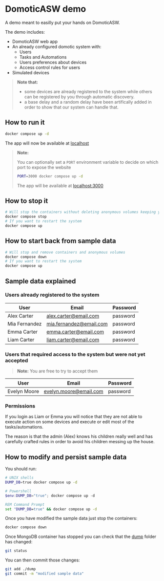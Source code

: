 # DomoticASW demo

A demo meant to easilly put your hands on DomoticASW.

The demo includes:

- DomoticASW web app
- An already configured domotic system with:
  - Users
  - Tasks and Automations
  - Users preferences about devices
  - Access control rules for users
- Simulated devices

> **Note that:**
>
> - some devices are already registered to the system while others can be registered by you through automatic discovery.
> - a base delay and a random delay have been artifically added in order to show that our system can handle that.

## How to run it

```sh
docker compose up -d
```

The app will now be available at [localhost](http://localhost)

> **Note:**
>
> You can optionally set a `PORT` environment variable to decide on which port to expose the website
>
> ```sh
> PORT=3000 docker compose up -d
> ```
>
> The app will be available at [localhost:3000](http://localhost:3000)

## How to stop it

```sh
# Will stop the containers without deleting anonymous volumes keeping your modifications
docker compose stop
# If you want to restart the system
docker compose up
```

## How to start back from sample data

```sh
# Will stop and remove containers and anonymous volumes
docker compose down
# If you want to restart the system
docker compose up
```

## Sample data explained

### Users already registered to the system

| User          | Email                   | Password |
| ------------- | ----------------------- | -------- |
| Alex Carter   | alex.carter@email.com   | password |
| Mia Fernandez | mia.fernandez@email.com | password |
| Emma Carter   | emma.carter@email.com   | password |
| Liam Carter   | liam.carter@email.com   | password |

### Users that required access to the system but were not yet accepted

> **Note:**
> You are free to try to accept them

| User         | Email                  | Password |
| ------------ | ---------------------- | -------- |
| Evelyn Moore | evelyn.moore@email.com | password |

### Permissions

If you login as Liam or Emma you will notice that they are not able to execute action on some devices and execute or edit most of the tasks/automations.

The reason is that the admin (Alex) knows his children really well and has carefully crafted rules
in order to avoid his children messing up the house.

## How to modify and persist sample data

You should run:

```sh
# UNIX shells
DUMP_DB=true docker compose up -d
```

```powershell
# Powershell
$env:DUMP_DB="true"; docker compose up -d
```

```cmd
REM Command Prompt
set "DUMP_DB=true" && docker compose up -d
```

Once you have modified the sample data just stop the containers:

```sh
docker compose down
```

Once MongoDB container has stopped you can check that the [dump](./dump) folder has changed:

```sh
git status
```

You can then commit those changes:

```sh
git add ./dump
git commit -m "modified sample data"
```
